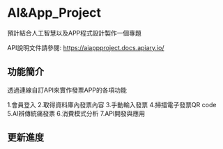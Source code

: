 # AI&App_Project
預計結合人工智慧以及APP程式設計製作一個專題



API說明文件請參閱:
https://aiappproject.docs.apiary.io/


## 功能簡介
透過連線自訂API來實作發票APP的各項功能

1.會員登入
2.取得資料庫內發票內容
3.手動輸入發票
4.掃描電子發票QR code
5.AI辨傳統痛發票
6.消費模式分析
7.API開發與應用

## 更新進度
